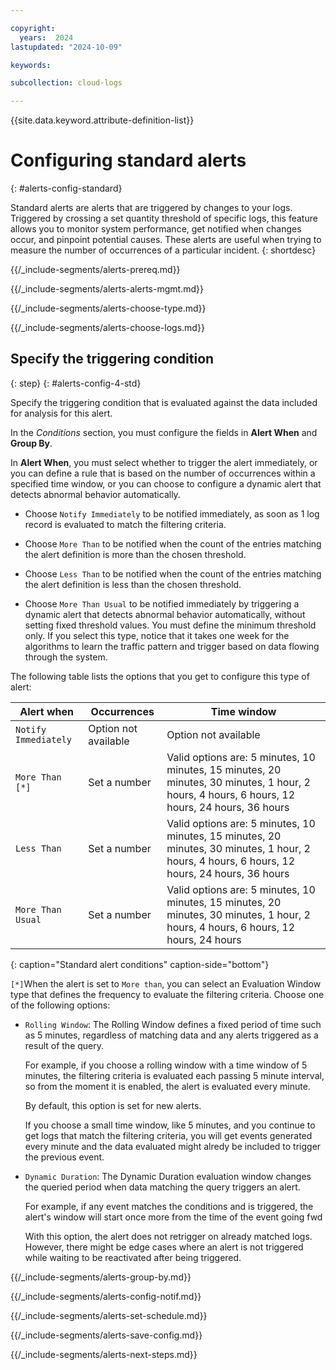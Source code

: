 ```yaml
---

copyright:
  years:  2024
lastupdated: "2024-10-09"

keywords:

subcollection: cloud-logs

---
```


{{site.data.keyword.attribute-definition-list}}



# Configuring standard alerts
{: #alerts-config-standard}

Standard alerts are alerts that are triggered by changes to your logs. Triggered by crossing a set quantity threshold of specific logs, this feature allows you to monitor system performance, get notified when changes occur, and pinpoint potential causes. These alerts are useful when trying to measure the number of occurrences of a particular incident.
{: shortdesc}


{{/_include-segments/alerts-prereq.md}}


{{/_include-segments/alerts-alerts-mgmt.md}}


{{/_include-segments/alerts-choose-type.md}}


{{/_include-segments/alerts-choose-logs.md}}


## Specify the triggering condition
{: step}
{: #alerts-config-4-std}


Specify the triggering condition that is evaluated against the data included for analysis for this alert.

In the *Conditions* section, you must configure the fields in **Alert When** and **Group By**.

In **Alert When**, you must select whether to trigger the alert immediately, or you can define a rule that is based on the number of occurrences within a specified time window, or you can choose to configure a dynamic alert that detects abnormal behavior automatically.

- Choose `Notify Immediately` to be notified immediately, as soon as 1 log record is evaluated to match the filtering criteria.

- Choose `More Than` to be notified when the count of the entries matching the alert definition is more than the chosen threshold.

- Choose `Less Than` to be notified when the count of the entries matching the alert definition is less than the chosen threshold.

- Choose `More Than Usual` to be notified immediately by triggering a dynamic alert that detects abnormal behavior automatically, without setting fixed threshold values. You must define the minimum threshold only. If you select this type, notice that it takes one week for the algorithms to learn the traffic pattern and trigger based on data flowing through the system.

The following table lists the options that you get to configure this type of alert:

| Alert when           | Occurrences | Time window |
|----------------------|-------------|-------------|
| `Notify Immediately` | Option not available | Option not available |
| `More Than`  `[*]`   | Set a number | Valid options are: 5 minutes, 10 minutes, 15 minutes, 20 minutes, 30 minutes, 1 hour, 2 hours, 4 hours, 6 hours, 12 hours, 24 hours, 36 hours |
| `Less Than`          | Set a number | Valid options are: 5 minutes, 10 minutes, 15 minutes, 20 minutes, 30 minutes, 1 hour, 2 hours, 4 hours, 6 hours, 12 hours, 24 hours, 36 hours |
| `More Than Usual`    | Set a number | Valid options are: 5 minutes, 10 minutes, 15 minutes, 20 minutes, 30 minutes, 1 hour, 2 hours, 4 hours, 6 hours, 12 hours, 24 hours |
{: caption="Standard alert conditions" caption-side="bottom"}

`[*]`When the alert is set to `More than`, you can select an Evaluation Window type that defines the frequency to evaluate the filtering criteria. Choose one of the following options:

- `Rolling Window`:  The Rolling Window defines a fixed period of time such as 5 minutes, regardless of matching data and any alerts triggered as a result of the query.

    For example, if you choose a rolling window with a time window of 5 minutes, the filtering criteria is evaluated each passing 5 minute interval, so from the moment it is enabled, the alert is evaluated every minute.

    By default, this option is set for new alerts.

    If you choose a small time window, like 5 minutes, and you continue to get logs that match the filtering criteria, you will get events generated every minute and the data evaluated might alredy be included to trigger the previous event.

- `Dynamic Duration`: The Dynamic Duration evaluation window changes the queried period when data matching the query triggers an alert.

    For example, if any event matches the conditions and is triggered, the alert's window will start once more from the time of the event going fwd

    With this option, the alert does not retrigger on already matched logs. However, there might be edge cases where an alert is not triggered while waiting to be reactivated after being triggered.


{{/_include-segments/alerts-group-by.md}}


{{/_include-segments/alerts-config-notif.md}}


{{/_include-segments/alerts-set-schedule.md}}


{{/_include-segments/alerts-save-config.md}}


{{/_include-segments/alerts-next-steps.md}}
